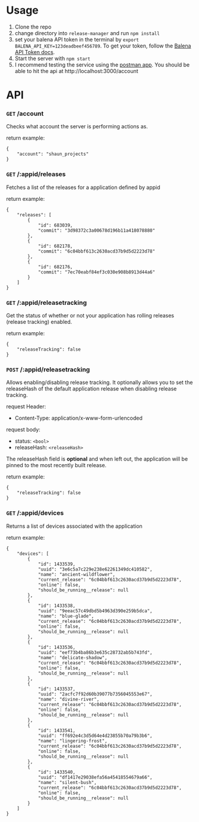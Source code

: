 # Usage

1. Clone the repo
2. change directory into `release-manager` and run `npm install`
3. set your balena API token in the terminal by `export BALENA_API_KEY=123deadbeef456789`. To get your token, follow the [Balena API Token docs](https://www.balena.io/docs/learn/manage/account/#api-keys).
4. Start the server with `npm start`
5. I recommend testing the service using the [postman app](https://www.getpostman.com/). You should be able to hit the api at http://localhost:3000/account

# API

### `GET` /account

Checks what account the server is performing actions as.

return example:
```
{
    "account": "shaun_projects"
}
```

### `GET` /:appid/releases

Fetches a list of the releases for a application defined by appid

return example:
```
{
    "releases": [
        {
            "id": 683039,
            "commit": "3d98372c3a00678d196b11a418078880"
        },
        {
            "id": 682178,
            "commit": "6c04bbf613c2630acd37b9d5d2223d78"
        },
        {
            "id": 682176,
            "commit": "7ec70eabf84ef3c030e908b8913d44a6"
        }
    ]
}
```

### `GET` /:appid/releasetracking

Get the status of whether or not your application has rolling releases (release tracking) enabled.

return example:
```
{
    "releaseTracking": false
}
```

### `POST` /:appid/releasetracking

Allows enabling/disabling release tracking. It optionally allows you to set the releaseHash of the default application release when disabling release tracking.

request Header:
- Content-Type: application/x-www-form-urlencoded

request body:
- status: `<bool>`
- releaseHash: `<releaseHash>`

The releaseHash field is **optional** and when left out, the application will be pinned to the most recently built release.

return example:
```
{
    "releaseTracking": false
}
```

### `GET` /:appid/devices

Returns a list of devices associated with the application

return example:
```
{
    "devices": [
        {
            "id": 1433539,
            "uuid": "3e6c5a7c229e238e62261349dc410582",
            "name": "ancient-wildflower",
            "current_release": "6c04bbf613c2630acd37b9d5d2223d78",
            "online": false,
            "should_be_running__release": null
        },
        {
            "id": 1433538,
            "uuid": "9eeac57c49dbd5b4963d390e259b5dca",
            "name": "blue-glade",
            "current_release": "6c04bbf613c2630acd37b9d5d2223d78",
            "online": false,
            "should_be_running__release": null
        },
        {
            "id": 1433536,
            "uuid": "eef73b4ba86b3e635c28732ab5b743fd",
            "name": "delicate-shadow",
            "current_release": "6c04bbf613c2630acd37b9d5d2223d78",
            "online": false,
            "should_be_running__release": null
        },
        {
            "id": 1433537,
            "uuid": "2acfc7f92d60b39077b7356045553e67",
            "name": "divine-river",
            "current_release": "6c04bbf613c2630acd37b9d5d2223d78",
            "online": false,
            "should_be_running__release": null
        },
        {
            "id": 1433541,
            "uuid": "ff692e4c3d5d64e4d23855b70a79b3b6",
            "name": "lingering-frost",
            "current_release": "6c04bbf613c2630acd37b9d5d2223d78",
            "online": false,
            "should_be_running__release": null
        },
        {
            "id": 1433540,
            "uuid": "df1417e29038efa56a45418554679a66",
            "name": "silent-bush",
            "current_release": "6c04bbf613c2630acd37b9d5d2223d78",
            "online": false,
            "should_be_running__release": null
        }
    ]
}
```